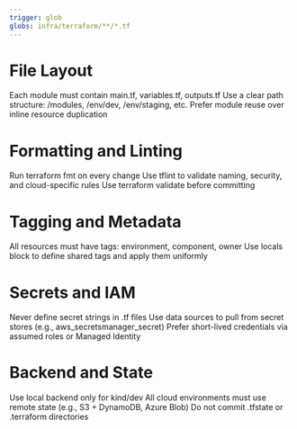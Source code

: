 ```yaml
---
trigger: glob
globs: infra/terraform/**/*.tf
---
```


# File Layout
Each module must contain main.tf, variables.tf, outputs.tf
Use a clear path structure: /modules, /env/dev, /env/staging, etc.
Prefer module reuse over inline resource duplication

# Formatting and Linting
Run terraform fmt on every change
Use tflint to validate naming, security, and cloud-specific rules
Use terraform validate before committing

# Tagging and Metadata
All resources must have tags: environment, component, owner
Use locals block to define shared tags and apply them uniformly

# Secrets and IAM
Never define secret strings in .tf files
Use data sources to pull from secret stores (e.g., aws_secretsmanager_secret)
Prefer short-lived credentials via assumed roles or Managed Identity

# Backend and State
Use local backend only for kind/dev
All cloud environments must use remote state (e.g., S3 + DynamoDB, Azure Blob)
Do not commit .tfstate or .terraform directories
